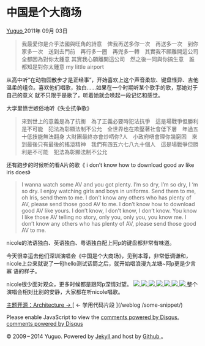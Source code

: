 #  中国是个大商场

[ Yuguo ](http://yuguo.us) 2011年 09月 03日

> 我最愛你是介乎法國與旺角的詩意　俾我再送多你一次　再送多一次　到你家多一次　送到去門前　再行多一圈　再兜多一轉　其實我不願離開這公司　全都因為對你太鍾意
其實我心願離開這公司　然之後一同與你搞生意　誰都知是對你太鍾意 my little airport

从高中听“在动物园散步才是正经事”，开始喜欢上这个声音柔软、键盘怪异、吉他温柔的组合。喜欢他们唱歌，独白……如果在一个时期听某个歌手的歌，那她对于自己的意义
就不只限于是歌了，听着她就会唤起一段记忆和感觉。

大学里愤世嫉俗地听《失业抗争歌》

> 來到世上的意義是為了抗衡　為了正義必要時犯法抗爭　這是場戰爭但勝利是不可能　犯法為彰顯法制不公允　全世界也在欺壓著社會低下層　年過五十低技能無法翻身
大財團最終亦會炒哂你?人　小政府唔會理你幾窮困　來到最後只有最後的搖滾精神　我們有四五六七八九十個人　這是場戰爭但勝利是不可能　犯法為彰顯法制不公允

还有跑步的时候听的看A片的歌《 i don’t know how to download good av like iris does》

> I wanna watch some AV and you got plenty. I’m so dry, I’m so dry, I ‘m so
dry. I enjoy watching girls and boys in uniforms. Send them to me, oh Iris,
send them to me. I don’t know any others who has plenty of AV, please send
those good AV to me. I don’t know how to download good AV like yours. I don’t
know, I don’t know, I don’t know. You know I like those AV telling no story,
only you, only you, you know me. I don’t know any others who has plenty of AV,
please send those good AV to me.

nicole的法语独白、英语独白、粤语独白配上阿p的键盘都非常有味道。

今天很幸运去他们深圳演唱会《中国是个大商场》，见到本尊，非常低调谦和，nicole上台来就说了一句hello测试话筒之后，就开始唱浪漫九龙塘~阿p更是少言寡
语的样子。

nicole很少面对观众，更多时候都是跟阿p深情对望。 [
![](http://yuguo.us/files/2011/09/IMGP5838-1024x682.jpg)
](http://yuguo.us/files/2011/09/IMGP5838.jpg) [
![](http://yuguo.us/files/2011/09/IMGP5805-1024x682.jpg)
](http://yuguo.us/files/2011/09/IMGP5805.jpg) [
![](http://yuguo.us/files/2011/09/IMGP5809-1024x682.jpg)
](http://yuguo.us/files/2011/09/IMGP5809.jpg) [
![](http://yuguo.us/files/2011/09/IMGP5832-1024x682.jpg)
](http://yuguo.us/files/2011/09/IMGP5832.jpg) [
![](http://yuguo.us/files/2011/09/IMGP5817-1024x682.jpg)
](http://yuguo.us/files/2011/09/IMGP5817.jpg) [
![](http://yuguo.us/files/2011/09/IMGP5835-1024x682.jpg)
](http://yuguo.us/files/2011/09/IMGP5835.jpg) [
![](http://yuguo.us/files/2011/09/IMGP5810-1024x572.jpg)
](http://yuguo.us/files/2011/09/IMGP5810.jpg) 整个演唱会相对比别的安静，大家都在听nicole唱歌。

[ 主题开源：Architecture → ](/weblog/wordpress-architecture/) [ ← 学用代码片段 ](/weblog
/some-snippet/)

Please enable JavaScript to view the [ comments powered by Disqus.
](http://disqus.com/?ref_noscript) [ comments powered by  Disqus
](http://disqus.com)

© 2009 – 2014 Yuguo. Powered by [ Jekyll ](https://github.com/mojombo/jekyll)
and host by [ Github ](https://github.com/yuguo) 。

